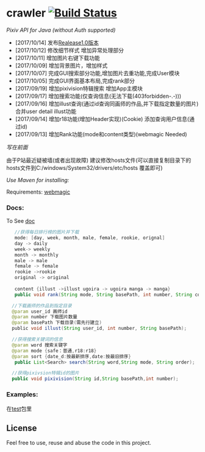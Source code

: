 crawler [![Build Status](https://travis-ci.org/upbit/pixivpy.svg)](http://www.woyumen4597.me)
======
_Pixiv API for Java (without Auth supported)_

* [2017/10/14] 发布[Realease1.0版本](https://github.com/woyumen4597/crawler/releases) 
* [2017/10/12] 修改细节样式 增加异常处理部分
* [2017/10/11] 增加图片右键下载功能
* [2017/10/09] 增加背景图片，增加样式
* [2017/10/07] 完成GUI搜索部分功能,增加图片去重功能,完成User模块
* [2017/10/05] 完成GUI界面基本布局,完成rank部分
* [2017/09/19] 增加pixivision特辑搜索 增加App主模块
* [2017/09/17] 增加搜索功能(仅查询信息(无法下载(403forbidden-.-)))
* [2017/09/16] 增加illust查询(通过id查询同画师的作品,并下载指定数量的图片) 合并user detail illust功能
* [2017/09/14] 增加r18功能(增加Header实现)(Cookie) 添加查询用户信息(通过id)
* [2017/09/13] 增加Rank功能(mode和content类型)(webmagic Needed)

_写在前面_

由于P站最近疑被墙(或者出现故障) 建议修改hosts文件(可以直接复制目录下的hosts文件到C:/windows/System32/drivers/etc/hosts 覆盖即可)


_Use Maven for installing:_


Requirements: [webmagic](https://webmagic.io)

### Docs:
To See [doc](/doc) 
```java
   //获得每日排行榜的图片并下载
   mode: [day, week, month, male, female, rookie, orignal] 
   day -> daily 
   week-> weekly 
   month -> monthly 
   male -> male 
   female -> female 
   rookie ->rookie
   original -> original
  
   content {illust ->illust ugoira -> ugoira manga -> manga}
   public void rank(String mode, String basePath, int number, String content);
```

  
  

```java
  //下载画师的作品到指定目录
  @param user_id 画师id
  @param number 下载图片数量
  @param basePath 下载目录(需先行建立)
  public void illust(String user_id, int number, String basePath);
```

```java
  //获得搜索关键词的信息
  @param word 搜索关键字
  @param mode {safe：普通,r18:r18}
  @param sort {date_d:按最新排序,date:按最旧排序}
   public List<Search> search(String word,String mode, String order);
```

```java
  //获得pixivsion特辑id的图片
  public void pixivision(String id,String basePath,int number);
```

### Examples:
 
在[test](https://github.com/woyumen4597/crawler/tree/master/src/test/java/)包里

## License

Feel free to use, reuse and abuse the code in this project.
